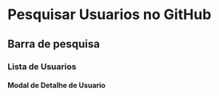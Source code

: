 # Pesquisar Usuarios no GitHub

## Barra de pesquisa 
### Lista de Usuarios
#### Modal de Detalhe de Usuario

